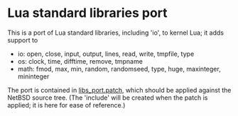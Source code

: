 # Lua standard libraries port

This is a port of Lua standard libraries, including 'io', to kernel Lua; it
adds support to

  * io: open, close, input, output, lines, read, write, tmpfile, type
  * os: clock, time, difftime, remove, tmpname
  * math: fmod, max, min, random, randomseed, type, huge, maxinteger, mininteger

The port is contained in [libs_port.patch](libs_port.patch), which should be
applied against the NetBSD source tree. (The 'include' will be created when the
patch is applied; it is here for ease of reference.)
